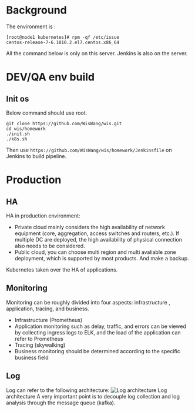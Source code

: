 # Background

The environment is :

```shell
[root@node1 kubernetes]# rpm -qf /etc/issue
centos-release-7-6.1810.2.el7.centos.x86_64
```

All the command below is only on this server. Jenkins is also on the server.

# DEV/QA env build

## Init os

Below command should use root.

```shell
git clone https://github.com/WisWang/wis.git
cd wis/homework
./init.sh
./k8s.sh
```

Then use `https://github.com/WisWang/wis/homework/Jenkinsfile` on Jenkins to build pipeline.

# Production

## HA

HA in production environment:

- Private cloud mainly considers the high availability of network equipment (core, aggregation, access switches and routers, etc.). If multiple DC are deployed, the high availability of physical connection also needs to be considered.
- Public cloud, you can choose multi region and multi avaliable zone deployment, which is supported by most products. And make a backup.

Kubernetes taken over the HA of applications.

## Monitoring

Monitoring can be roughly divided into four aspects: infrastructure , application, tracing, and business.

- Infrastructure (Prometheus)
- Application monitoring such as delay, traffic, and errors can be viewed by collecting ingress logs to ELK, and the load of the application can refer to Prometheus
- Tracing (skywalking)
- Business monitoring should be determined according to the specific business field

## Log

Log can refer to the following architecture:
![Log architecture](https://raw.githubusercontent.com/WisWang/wis/master/homework/static/log.jpg "log")
Log architecture A very important point is to decouple log collection and log analysis through the message queue (kafka).
